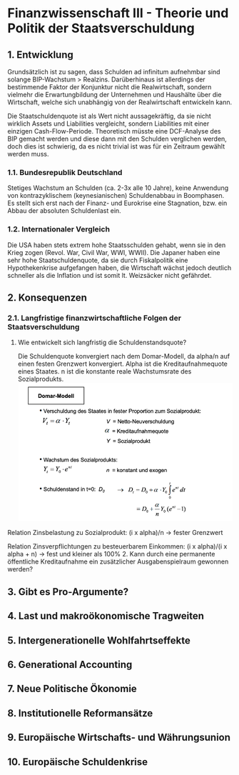 # Finanzwissenschaft III - Theorie und Politik der Staatsverschuldung

## 1. Entwicklung
Grundsätzlich ist zu sagen, dass Schulden ad infinitum aufnehmbar sind solange BIP-Wachstum > Realzins. Darüberhinaus ist allerdings der bestimmende Faktor der Konjunktur
nicht die Realwirtschaft, sondern vielmehr die Erwartungbildung der Unternehmen und Haushälte über die Wirtschaft, welche sich unabhängig von der Realwirtschaft entwickeln kann.

Die Staatschuldenquote ist als Wert nicht aussagekräftig, da sie nicht wirklich Assets und Liabilities vergleicht, sondern Liabilities mit einer einzigen Cash-Flow-Periode. Theoretisch müsste eine DCF-Analyse des BIP gemacht werden und diese dann mit den Schulden verglichen werden, doch dies ist schwierig, da es nicht trivial ist was für ein Zeitraum gewählt werden muss. 

### 1.1. Bundesrepublik Deutschland

Stetiges Wachstum an Schulden (ca. 2-3x alle 10 Jahre), keine Anwendung von kontrazyklischem (keynesianischen) Schuldenabbau in Boomphasen. Es stellt sich erst nach der Finanz- und Eurokrise eine Stagnation, bzw. ein Abbau der absoluten Schuldenlast ein.

### 1.2. Internationaler Vergleich

Die USA haben stets extrem hohe Staatsschulden gehabt, wenn sie in den Krieg zogen (Revol. War, Civil War, WWI, WWII). Die Japaner haben eine sehr hohe Staatschuldenquote, da sie durch Fiskalpolitik eine Hypothekenkrise aufgefangen haben, die Wirtschaft wächst jedoch deutlich schneller als die Inflation und ist somit lt. Weizsäcker nicht gefährdet.

## 2. Konsequenzen

### 2.1. Langfristige finanzwirtschaftliche Folgen der Staatsverschuldung

 1. Wie entwickelt sich langfristig die Schuldenstandsquote?
  
    Die Schuldenquote konvergiert nach dem Domar-Modell, da alpha/n auf einen festen Grenzwert konvergiert. Alpha ist die Kreditaufnahmequote eines Staates. n ist die konstante reale Wachstumsrate des Sozialprodukts.  
   ![](./domarmodel.png)  
   
   Relation Zinsbelastung zu Sozialprodukt: (i x alpha)/n -> fester Grenzwert  
   
   Relation Zinsverpflichtungen zu besteuerbarem Einkommen: (i x alpha)/(i x alpha + n) -> fest und kleiner als 100%
 2. Kann durch eine permanente öffentliche Kreditaufnahme ein zusätzlicher Ausgabenspielraum gewonnen werden?

## 3. Gibt es Pro-Argumente?

## 4. Last und makroökonomische Tragweiten

## 5. Intergenerationelle Wohlfahrtseffekte

## 6. Generational Accounting

## 7. Neue Politische Ökonomie

## 8. Institutionelle Reformansätze

## 9. Europäische Wirtschafts- und Währungsunion

## 10. Europäische Schuldenkrise


	 
